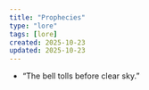 ```yaml
---
title: "Prophecies"
type: "lore"
tags: [lore]
created: 2025-10-23
updated: 2025-10-23
---
```

- “The bell tolls before clear sky.”
